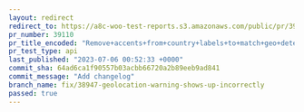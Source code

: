 ```yaml
---
layout: redirect
redirect_to: https://a8c-woo-test-reports.s3.amazonaws.com/public/pr/39110/api/index.html
pr_number: 39110
pr_title_encoded: "Remove+accents+from+country+labels+to+match+geo+detected+country+data+"
pr_test_type: api
last_published: "2023-07-06 00:52:33 +0000"
commit_sha: 64ad6ca1f90557b03acbb66720a2b89eeb9ad841
commit_message: "Add changelog"
branch_name: fix/38947-geolocation-warning-shows-up-incorrectly
passed: true
---
```

